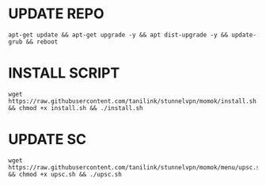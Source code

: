 # UPDATE REPO

```
apt-get update && apt-get upgrade -y && apt dist-upgrade -y && update-grub && reboot
```
# INSTALL SCRIPT
```
wget https://raw.githubusercontent.com/tanilink/stunnelvpn/momok/install.sh && chmod +x install.sh && ./install.sh
```
# UPDATE SC
```
wget https://raw.githubusercontent.com/tanilink/stunnelvpn/momok/menu/upsc.sh && chmod +x upsc.sh && ./upsc.sh
```
